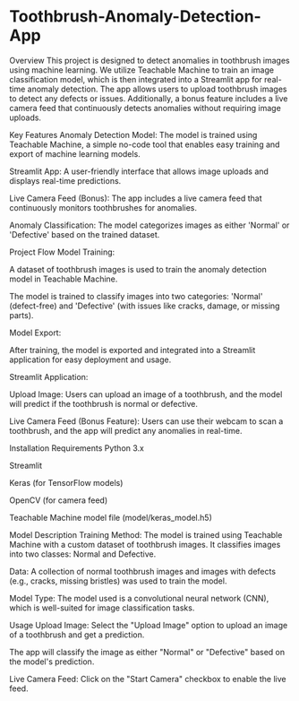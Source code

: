 # Toothbrush-Anomaly-Detection-App

Overview
This project is designed to detect anomalies in toothbrush images using machine learning. We utilize Teachable Machine to train an image classification model, which is then integrated into a Streamlit app for real-time anomaly detection. The app allows users to upload toothbrush images to detect any defects or issues. Additionally, a bonus feature includes a live camera feed that continuously detects anomalies without requiring image uploads.

Key Features
Anomaly Detection Model: The model is trained using Teachable Machine, a simple no-code tool that enables easy training and export of machine learning models.

Streamlit App: A user-friendly interface that allows image uploads and displays real-time predictions.

Live Camera Feed (Bonus): The app includes a live camera feed that continuously monitors toothbrushes for anomalies.

Anomaly Classification: The model categorizes images as either 'Normal' or 'Defective' based on the trained dataset.

Project Flow
Model Training:

A dataset of toothbrush images is used to train the anomaly detection model in Teachable Machine.

The model is trained to classify images into two categories: 'Normal' (defect-free) and 'Defective' (with issues like cracks, damage, or missing parts).

Model Export:

After training, the model is exported and integrated into a Streamlit application for easy deployment and usage.

Streamlit Application:

Upload Image: Users can upload an image of a toothbrush, and the model will predict if the toothbrush is normal or defective.

Live Camera Feed (Bonus Feature): Users can use their webcam to scan a toothbrush, and the app will predict any anomalies in real-time.

Installation
Requirements
Python 3.x

Streamlit

Keras (for TensorFlow models)

OpenCV (for camera feed)

Teachable Machine model file (model/keras_model.h5)

Model Description
Training Method: The model is trained using Teachable Machine with a custom dataset of toothbrush images. It classifies images into two classes: Normal and Defective.

Data: A collection of normal toothbrush images and images with defects (e.g., cracks, missing bristles) was used to train the model.

Model Type: The model used is a convolutional neural network (CNN), which is well-suited for image classification tasks.

Usage
Upload Image: Select the "Upload Image" option to upload an image of a toothbrush and get a prediction.

The app will classify the image as either "Normal" or "Defective" based on the model's prediction.

Live Camera Feed: Click on the "Start Camera" checkbox to enable the live feed.

